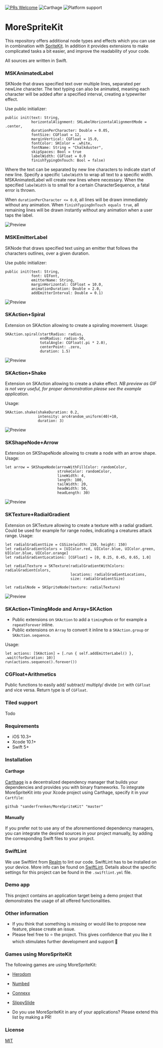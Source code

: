 [![PRs Welcome](https://img.shields.io/badge/PRs-welcome-brightgreen.svg?style=flat-square)](http://makeapullrequest.com)
![Carthage](https://img.shields.io/badge/Carthage-compatible-4BC51D.svg?style=flat)
![Platform support](https://img.shields.io/badge/platform-ios-lightgrey.svg?style=flat-square)

# MoreSpriteKit

This repository offers additional node types and effects which you can use in combination with [SpriteKit](https://developer.apple.com/spritekit/).
In addition it provides extensions to make complicated tasks a bit easier, and improve the readability of your code.

All sources are written in Swift.

### MSKAnimatedLabel

SKNode that draws specified text over multiple lines, separated per newLine character.
The text typing can also be animated, meaning each character will be added after a specified interval, creating a typewriter effect.

Use public initializer:
```
public init(text: String,
            horizontalAlignment: SKLabelHorizontalAlignmentMode = .center,
            durationPerCharacter: Double = 0.05,
            fontSize: CGFloat = 12,
            marginVertical: CGFloat = 15.0,
            fontColor: SKColor = .white,
            fontName: String = "Chalkduster",
            skipSpaces: Bool = true
            labelWidth: CGFloat = 0.0
            finishTypingOnTouch: Bool = false)
```
Where the text can be separated by new line characters to indicate start of new line.
Specify a specific `labelWidth` to wrap all text to a specific width. MSKAnimatedLabel will create new lines where necessary.
When the specified `labelWidth` is to small for a certain CharacterSequence, a fatal error is thrown.

When `durationPerCharacter <= 0.0`, all lines will be drawn immediately without any animation.
When `finishTypingOnTouch equals true`, all remaining lines will be drawn instantly without any animation when a user taps the label.

![Preview](https://github.com/sanderfrenken/MoreSpriteKit/blob/master/Previews/animated-label.gif)

### MSKEmitterLabel

SKNode that draws specified text using an emitter that follows the characters outlines, over a given duration.

Use public initializer:
```
public init(text: String,
            font: UIFont,
            emitterName: String,
            marginHorizontal: CGFloat = 10.0,
            animationDuration: Double = 2.0,
            addEmitterInterval: Double = 0.1)
```


![Preview](https://github.com/sanderfrenken/MoreSpriteKit/blob/master/Previews/emitter-label.gif)

### SKAction+Spiral

Extension on SKAction allowing to create a spiraling movement.
Usage:
```
SKAction.spiral(startRadius: radius,
                endRadius: radius-50,
                totalAngle: CGFloat(.pi * 2.0),
                centerPoint: .zero,
                duration: 1.5)
```
![Preview](https://github.com/sanderfrenken/MoreSpriteKit/blob/master/Previews/spiral-action.gif)

### SKAction+Shake

Extension on SKAction allowing to create a shake effect.
*NB preview as GIF is not very useful, for proper demonstration please see the example application.*

Usage:
```
SKAction.shake(shakeDuration: 0.2,
               intensity: arc4random_uniform(40)+10,
               duration: 3)
```
![Preview](https://github.com/sanderfrenken/MoreSpriteKit/blob/master/Previews/shake-action.gif)


### SKShapeNode+Arrow
Extension on SKShapeNode allowing to create a node with an arrow shape.
Usage:
```
let arrow = SKShapeNode(arrowWithFillColor: randomColor,
                        strokeColor: randomColor,
                        lineWidth: 4,
                        length: 100,
                        tailWidth: 20,
                        headWidth: 50,
                        headLength: 30)
```
![Preview](https://github.com/sanderfrenken/MoreSpriteKit/blob/master/Previews/skshapenode-arrow.png)

### SKTexture+RadialGradient
Extension on SKTexture allowing to create a texture with a radial gradiant. Could be used for example for range nodes, indicating a creatures attack range.
Usage:
```
let radialGradientSize = CGSize(width: 150, height: 150)
let radialGradientColors = [UIColor.red, UIColor.blue, UIColor.green, UIColor.blue, UIColor.orange]
let radialGradientLocations: [CGFloat] = [0, 0.25, 0.45, 0.65, 1.0]

let radialTexture = SKTexture(radialGradientWithColors: radialGradientColors,
                              locations: radialGradientLocations,
                              size: radialGradientSize)

let radialNode = SKSpriteNode(texture: radialTexture)
```
![Preview](https://github.com/sanderfrenken/MoreSpriteKit/blob/master/Previews/sktexture-gradient.png)


### SKAction+TimingMode and Array+SKAction
- Public extensions on `SKAction` to add a `timingMode` or for example a `repeatForever` inline.
- Public extensions on `Array` to convert it inline to a `SKAction.group` or `SKAction.sequence`.

Usage:
```
let actions: [SKAction] = [.run { self.addEmitterLabel() }, .wait(forDuration: 10)]
run(actions.sequence().forever())
```

### CGFloat+Arithmetics
Public functions to easily add/ subtract/ multiply/ divide `Int` with `CGFloat` and vice versa. Return type is of `CGFloat`.

### Tiled support
Todo

### Requirements

- iOS 10.3+
- Xcode 10.1+
- Swift 5+

### Installation

#### Carthage

[Carthage](https://github.com/Carthage/Carthage) is a decentralized dependency manager that builds your dependencies and provides you with binary frameworks. To integrate MoreSpriteKit into your Xcode project using Carthage, specify it in your `Cartfile`:

```
github "sanderfrenken/MoreSpriteKit" "master"
```

#### Manually

If you prefer not to use any of the aforementioned dependency managers, you can integrate the desired sources in your project manually, by adding the corresponding Swift files to your project.

### SwiftLint

We use Swiftlint from [Realm](https://realm.io/) to lint our code. SwiftLint has to be installed on your device.
More info can be found on [SwiftLint](https://github.com/realm/SwiftLint).
Details about the specific settings for this project can be found in the `.swiftlint.yml` file.

### Demo app

This project contains an application target being a demo project that demonstrates the usage of all offered functionalities.

### Other information

- If you think that something is missing or would like to propose new feature, please create an issue.
- Please feel free to ⭐️ the project. This gives confidence that you like it which stimulates further development and support 🤩

### Games using MoreSpriteKit
The following games are using MoreSpriteKit:

- [Herodom](https://sites.google.com/view/herodom/home)
- [Numbed](https://apps.apple.com/nl/app/numbed/id841975891)
- [Connexx](https://apps.apple.com/nl/app/connexx/id1198001137)
- [SlippySlide](https://apps.apple.com/nl/app/slippy-slide/id911034356)

- Do you use MoreSpriteKit in any of your applications? Please extend this list by making a PR!

### License

[MIT](https://opensource.org/licenses/MIT)
